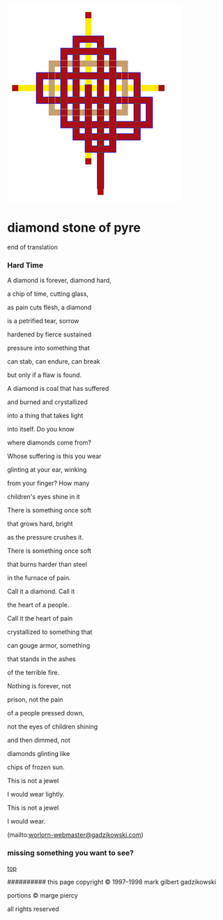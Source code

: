 ![pattern](assets/pattern.gif)

# diamond stone of pyre



end of translation

### **Hard Time**

 
 A diamond is forever, diamond hard,

 a chip of time, cutting glass,

 as pain cuts flesh, a diamond 

 is a petrified tear, sorrow

 hardened by fierce sustained

 pressure into something that 

 can stab, can endure, can break

 but only if a flaw is found.

 

 A diamond is coal that has suffered

 and burned and crystallized

 into a thing that takes light

 into itself. Do you know

 where diamonds come from?

 Whose suffering is this you wear

 glinting at your ear, winking

 from your finger? How many 

 children's eyes shine in it

 

 There is something once soft

 that grows hard, bright

 as the pressure crushes it.

 There is something once soft

 that burns harder than steel

 in the furnace of pain.

 

 Call it a diamond. Call it 

 the heart of a people.

 Call it the heart of pain

 crystallized to something that 

 can gouge armor, something

 that stands in the ashes

 of the terrible fire.

 

 Nothing is forever, not

 prison, not the pain 

 of a people pressed down,

 not the eyes of children shining

 and then dimmed, not

 diamonds glinting like

 chips of frozen sun.

 This is not a jewel 

 I would wear lightly.

 This is not a jewel 

 I would wear.

 

 



 (mailto:worlorn-webmaster@gadzikowski.com) 


### missing something you want to see?



 [top](#top) 


########## this page copyright © 1997–1998 mark gilbert gadzikowski

portions © marge piercy

all rights reserved